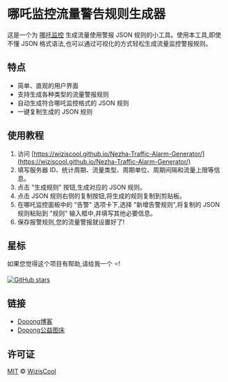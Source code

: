 # 哪吒监控流量警告规则生成器

这是一个为 [哪吒监控](https://nezha.wiki) 生成流量使用警报 JSON 规则的小工具。使用本工具,即使不懂 JSON 格式语法,也可以通过可视化的方式轻松生成流量监控警报规则。

## 特点

- 简单、直观的用户界面
- 支持生成各种类型的流量警报规则
- 自动生成符合哪吒监控格式的 JSON 规则
- 一键复制生成的 JSON 规则

## 使用教程

1. 访问 [https://wiziscool.github.io/Nezha-Traffic-Alarm-Generator/](https://wiziscool.github.io/Nezha-Traffic-Alarm-Generator/) 
2. 填写服务器 ID、统计周期、流量类型、周期单位、周期间隔和流量上限等信息。
3. 点击 "生成规则" 按钮,生成对应的 JSON 规则。
4. 点击 JSON 规则右侧的复制按钮,将生成的规则复制到剪贴板。
5. 在哪吒监控面板中的 "告警" 选项卡下,选择 "新增告警规则",将复制的 JSON 规则粘贴到 "规则" 输入框中,并填写其他必要信息。
6. 保存报警规则,您的流量警报就设置好了!


## 星标

如果您觉得这个项目有帮助,请给我一个 ⭐️!

[![GitHub stars](https://img.shields.io/github/stars/WizisCool/Nezha-Traffic-Alarm-Generator?style=social)](https://github.com/WizisCool/Nezha-Traffic-Alarm-Generator/stargazers)

## 链接

- [Dooong博客](https://dooo.ng)
- [Dooong公益图床](https://image.dooo.ng)

## 许可证

[MIT](LICENSE) © [WizisCool](https://github.com/WizisCool)